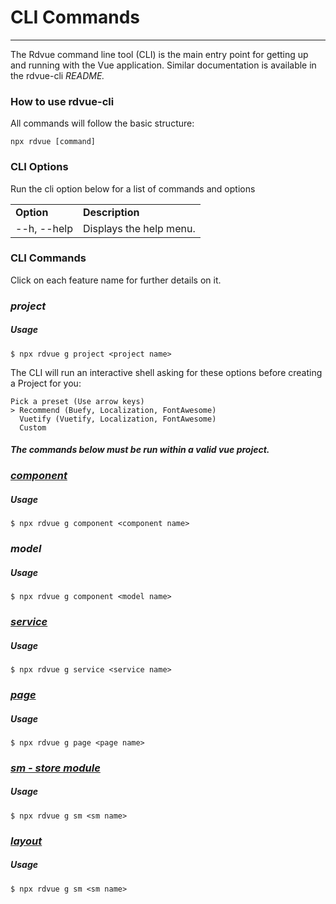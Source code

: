 # CLI Commands
--------------

The Rdvue command line tool (CLI) is the main entry point for getting up and running with the Vue application. Similar documentation is available in the rdvue-cli _README._

### How to use rdvue-cli

All commands will follow the basic structure:

```
npx rdvue [command]
```

### CLI Options

Run the cli option below for a list of commands and options

|     |     |
| --- | --- |
| **Option** | **Description** |
| \--h, --help | Displays the help menu. |

### CLI Commands

Click on each feature name for further details on it.

### _project_

##### Usage

```
$ npx rdvue g project <project name>
```

The CLI will run an interactive shell asking for these options before creating a Project for you:

```
Pick a preset (Use arrow keys)
> Recommend (Buefy, Localization, FontAwesome)
  Vuetify (Vuetify, Localization, FontAwesome)
  Custom
```

#### _The commands below must be run within a valid vue project._

### [_component_](components.md)

##### Usage

```
$ npx rdvue g component <component name>
```

### _model_

##### Usage

```
$ npx rdvue g component <model name>
```

### [_service_](services.md)

##### Usage

```
$ npx rdvue g service <service name>
```

### [_page_](pages.md)

##### Usage

```
$ npx rdvue g page <page name>
```

### [_sm - store module_](stores.md)

##### Usage

```
$ npx rdvue g sm <sm name>
```

### [_layout_](layouts.md)

##### Usage

```
$ npx rdvue g sm <sm name>
```